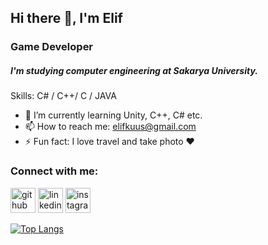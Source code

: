 ## Hi there 👋, I'm Elif

### Game Developer

##### I'm studying computer engineering at Sakarya University.

Skills: C# / C++/ C / JAVA 
 
- 🌱 I’m currently learning Unity, C++, C# etc. 
- 📫 How to reach me: elifkuus@gmail.com 
- ⚡ Fun fact: I love travel and take photo ♥

### Connect with me:

[<img src='https://cdn.jsdelivr.net/npm/simple-icons@3.0.1/icons/github.svg' alt='github' height='40'>](https://github.com/elifkuus)  [<img src='https://cdn.jsdelivr.net/npm/simple-icons@3.0.1/icons/linkedin.svg' alt='linkedin' height='40'>](https://www.linkedin.com/in/elifkuus/)  [<img src='https://cdn.jsdelivr.net/npm/simple-icons@3.0.1/icons/instagram.svg' alt='instagram' height='40'>](https://www.instagram.com/mavilipi/)  

[![Top Langs](https://github-readme-stats.vercel.app/api/top-langs/?username=elifkuus)](https://github.com/anuraghazra/github-readme-stats)

